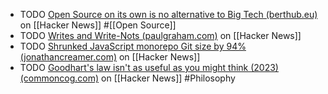 - TODO [Open Source on its own is no alternative to Big Tech (berthub.eu)](https://news.ycombinator.com/item?id=41960442) on [[Hacker News]] #[[Open Source]]
- TODO [Writes and Write-Nots (paulgraham.com)](https://news.ycombinator.com/item?id=41960914) on [[Hacker News]]
- TODO [Shrunked JavaScript monorepo Git size by 94% (jonathancreamer.com)](https://news.ycombinator.com/item?id=41959428) on [[Hacker News]]
- TODO [Goodhart's law isn't as useful as you might think (2023) (commoncog.com)](https://news.ycombinator.com/item?id=41956587) on [[Hacker News]] #Philosophy